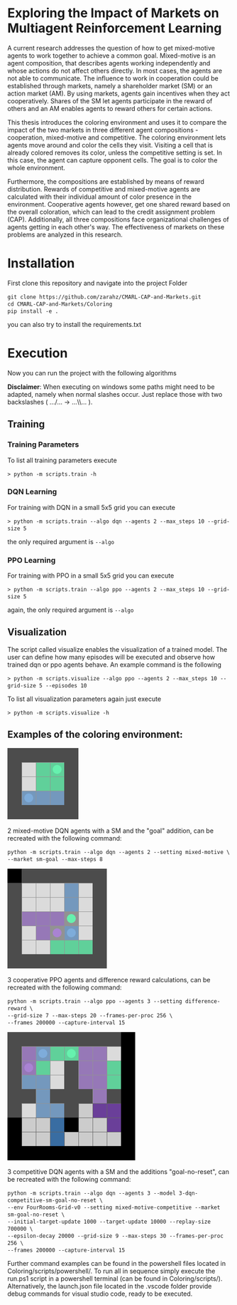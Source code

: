 # Exploring the Impact of Markets on Multiagent Reinforcement Learning

A current research addresses the question of how to get mixed-motive agents to work together to achieve a common goal. Mixed-motive is an agent composition, that describes agents working independently and whose actions do not affect others directly. In most cases, the agents are not able to communicate. The influence to work in cooperation could be established through markets, namely a shareholder market (SM) or an action market (AM). By using markets, agents gain incentives when they act cooperatively. Shares of the SM let agents participate in the reward of others and an AM enables agents to reward others for certain actions.

This thesis introduces the coloring environment and uses it to compare the impact of the two markets in three different agent compositions - cooperation, mixed-motive and competitive. The coloring environment lets agents move around and color the cells they visit. Visiting a cell that is already colored removes its color, unless the competitive setting is set. In this case, the agent can capture opponent cells. The goal is to color the whole environment.

Furthermore, the compositions are established by means of reward distribution. Rewards of competitive and mixed-motive agents are calculated with their individual amount of color presence in the environment. Cooperative agents however, get one shared reward based on the overall coloration, which can lead to the credit assignment problem (CAP). Additionally, all three compositions face organizational challenges of agents getting in each other's way. The effectiveness of markets on these problems are analyzed in this research.

# Installation

First clone this repository and navigate into the project Folder

```
git clone https://github.com/zarahz/CMARL-CAP-and-Markets.git
cd CMARL-CAP-and-Markets/Coloring
pip install -e .
```

you can also try to install the requirements.txt

# Execution

Now you can run the project with the following algorithms

**Disclaimer**: When executing on windows some paths might need to be adapted, namely when normal slashes occur. Just replace those with two backslashes ( .../... -> ...\\\\... ).

## Training

### Training Parameters

To list all training parameters execute

```
> python -m scripts.train -h
```

### DQN Learning

For training with DQN in a small 5x5 grid you can execute

```
> python -m scripts.train --algo dqn --agents 2 --max_steps 10 --grid-size 5
```

the only required argument is `--algo`

### PPO Learning

For training with PPO in a small 5x5 grid you can execute

```
> python -m scripts.train --algo ppo --agents 2 --max_steps 10 --grid-size 5
```

again, the only required argument is `--algo`

## Visualization

The script called visualize enables the visualization of a trained model. The user can define how many episodes will be executed and observe how trained dqn or ppo agents behave. An example command is the following

```
> python -m scripts.visualize --algo ppo --agents 2 --max_steps 10 --grid-size 5 --episodes 10
```

To list all visualization parameters again just execute

```
> python -m scripts.visualize -h
```

## Examples of the coloring environment:

![2 mixed-motive DQN agents with a SM and the "goal" addition](./assets/2-dqn-mixed-sm-goal.gif)

2 mixed-motive DQN agents with a SM and the "goal" addition, can be recreated with the following command:

```
python -m scripts.train --algo dqn --agents 2 --setting mixed-motive \
--market sm-goal --max-steps 8
```

![3 cooperative PPO agents and difference reward calculations](./assets/3-ppo-dr.gif)

3 cooperative PPO agents and difference reward calculations, can be recreated with the following command:

```
python -m scripts.train --algo ppo --agents 3 --setting difference-reward \
--grid-size 7 --max-steps 20 --frames-per-proc 256 \
--frames 200000 --capture-interval 15
```

![3 competitive DQN agents with a SM and the additions "goal-no-reset"](./assets/rooms-3-dqn-comp-sm-goal-no-reset.gif)

3 competitive DQN agents with a SM and the additions "goal-no-reset", can be recreated with the following command:

```
python -m scripts.train --algo dqn --agents 3 --model 3-dqn-competitive-sm-goal-no-reset \
--env FourRooms-Grid-v0 --setting mixed-motive-competitive --market sm-goal-no-reset \
--initial-target-update 1000 --target-update 10000 --replay-size 700000 \
--epsilon-decay 20000 --grid-size 9 --max-steps 30 --frames-per-proc 256 \
--frames 200000 --capture-interval 15
```

Further command examples can be found in the powershell files located in Coloring/scripts/powershell/.
To run all in sequence simply execute the run.ps1 script in a powershell terminal (can be found in Coloring/scripts/). Alternatively, the launch.json file located in the .vscode folder provide debug commands for visual studio code, ready to be executed.
